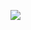 [![](https://mermaid.ink/img/pako:eNqlU0tvgzAM_iuRz-2hV66bJk17VUK7IaEocWm0ktDgHCrgvy-Qsoo0U_fIAWL78-uL3YEwEiEDtPeKV5bXhWb-vLdoWd-v16Zjd9wSy1gBm-y1gGv7m5VeSAG6cB_Ps9EVU5Jtny66nKzyWs1rjICNUZqCbgi_8J1KuRF10jmfvvSGh9jQWCOdoKRN-Ojl0XFNik6J7Nvgu-j7kbCOe49wKf4WkH4WczLi4wzdzNClw98ptUrgV1OLoCFt9z1TV_S2o0eCoTAKt_gJqH89oxlDlKmeLll_kiDE-e2gLGckDuZzR5VN_AQJVlCjrbmSfummCgugPfrngpEliTvuDjQyNXgod2TykxaQkXW4AmtctYdsxw-tl1wjOeF5b2cISkXGvoStnpZ7-ATufydO?type=png)](https://mermaid.live/edit#pako:eNqlU0tvgzAM_iuRz-2hV66bJk17VUK7IaEocWm0ktDgHCrgvy-Qsoo0U_fIAWL78-uL3YEwEiEDtPeKV5bXhWb-vLdoWd-v16Zjd9wSy1gBm-y1gGv7m5VeSAG6cB_Ps9EVU5Jtny66nKzyWs1rjICNUZqCbgi_8J1KuRF10jmfvvSGh9jQWCOdoKRN-Ojl0XFNik6J7Nvgu-j7kbCOe49wKf4WkH4WczLi4wzdzNClw98ptUrgV1OLoCFt9z1TV_S2o0eCoTAKt_gJqH89oxlDlKmeLll_kiDE-e2gLGckDuZzR5VN_AQJVlCjrbmSfummCgugPfrngpEliTvuDjQyNXgod2TykxaQkXW4AmtctYdsxw-tl1wjOeF5b2cISkXGvoStnpZ7-ATufydO)
